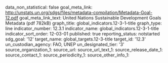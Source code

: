 data_non_statistical: false
goal_meta_link: http://unstats.un.org/sdgs/files/metadata-compilation/Metadata-Goal-12.pdf
goal_meta_link_text: United Nations Sustainable Development Goals Metadata (pdf 782kB)
graph_title: global_indicators.12-3-1-title
graph_type: line
indicator_number: 12.3.1
indicator_name: global_indicators.12-3-1-title
indicator_sort_order: 12-03-01
published: true
reporting_status: notstarted
sdg_goal: '12'
target_name: global_targets.12-3-title
target_id: '12.3'
un_custodian_agency: FAO, UNEP
un_designated_tier: '3'
source_organization_1: 
source_url: 
source_url_text_1: 
source_release_date_1: 
source_contact_1: 
source_periodicity_1: 
source_other_info_1: 
